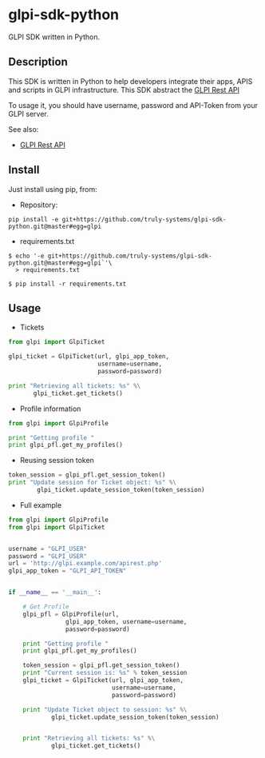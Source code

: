 # glpi-sdk-python

GLPI SDK written in Python.

## Description

This SDK is written in Python to help developers integrate their apps, APIS
and scripts in GLPI infrastructure. This SDK abstract the [GLPI Rest API](https://github.com/glpi-project/glpi/blob/9.1/bugfixes/apirest.md)

To usage it, you should have username, password and API-Token from your GLPI
server.

See also:
* [GLPI Rest API](https://github.com/glpi-project/glpi/blob/9.1/bugfixes/apirest.md#list-searchoptions)

## Install

Just install using pip, from:

* Repository:

`pip install -e git+https://github.com/truly-systems/glpi-sdk-python.git@master#egg=glpi`

* requirements.txt

```shell
$ echo '-e git+https://github.com/truly-systems/glpi-sdk-python.git@master#egg=glpi`'\
  > requirements.txt

$ pip install -r requirements.txt
```

## Usage

* Tickets

```python
from glpi import GlpiTicket

glpi_ticket = GlpiTicket(url, glpi_app_token,
                         username=username,
                         password=password)

print "Retrieving all tickets: %s" %\
       glpi_ticket.get_tickets()
```

* Profile information

```python
from glpi import GlpiProfile

print "Getting profile "
print glpi_pfl.get_my_profiles()
```

* Reusing session token

```python
token_session = glpi_pfl.get_session_token()
print "Update session for Ticket object: %s" %\
        glpi_ticket.update_session_token(token_session)

```

* Full example

```python
from glpi import GlpiProfile
from glpi import GlpiTicket


username = "GLPI_USER"
password = "GLPI_USER"
url = 'http://glpi.example.com/apirest.php'
glpi_app_token = "GLPI_API_TOKEN"


if __name__ == '__main__':

    # Get Profile
    glpi_pfl = GlpiProfile(url,
                glpi_app_token, username=username,
                password=password)

    print "Getting profile "
    print glpi_pfl.get_my_profiles()

    token_session = glpi_pfl.get_session_token()
    print "Current session is: %s" % token_session
    glpi_ticket = GlpiTicket(url, glpi_app_token,
                             username=username,
                             password=password)

    print "Update Ticket object to session: %s" %\
            glpi_ticket.update_session_token(token_session)


    print "Retrieving all tickets: %s" %\
            glpi_ticket.get_tickets()

```
